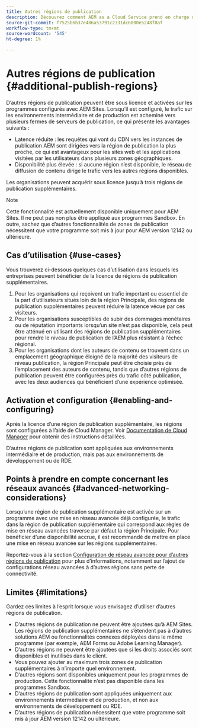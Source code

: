 ```yaml
---
title: Autres régions de publication
description: Découvrez comment AEM as a Cloud Service prend en charge des régions de publication supplémentaires pour une disponibilité accrue et une latence réduite.
source-git-commit: f7525b6b37e486a53791c2331dc6000e5248f8af
workflow-type: tm+mt
source-wordcount: '545'
ht-degree: 1%

---
```



# Autres régions de publication {#additional-publish-regions}

D’autres régions de publication peuvent être sous licence et activées sur les programmes configurés avec AEM Sites. Lorsqu’il est configuré, le trafic sur les environnements intermédiaire et de production est acheminé vers plusieurs fermes de serveurs de publication, ce qui présente les avantages suivants :

* Latence réduite : les requêtes qui vont du CDN vers les instances de publication AEM sont dirigées vers la région de publication la plus proche, ce qui est avantageux pour les sites web et les applications visitées par les utilisateurs dans plusieurs zones géographiques.
* Disponibilité plus élevée : si aucune région n’est disponible, le réseau de diffusion de contenu dirige le trafic vers les autres régions disponibles.

Les organisations peuvent acquérir sous licence jusqu’à trois régions de publication supplémentaires.

>[!NOTE]
>
>Cette fonctionnalité est actuellement disponible uniquement pour AEM Sites. Il ne peut pas non plus être appliqué aux programmes Sandbox. En outre, sachez que d’autres fonctionnalités de zones de publication nécessitent que votre programme soit mis à jour pour AEM version 12142 ou ultérieure.

## Cas d’utilisation {#use-cases}

Vous trouverez ci-dessous quelques cas d’utilisation dans lesquels les entreprises peuvent bénéficier de la licence de régions de publication supplémentaires.

1. Pour les organisations qui reçoivent un trafic important ou essentiel de la part d’utilisateurs situés loin de la région Principale, des régions de publication supplémentaires peuvent réduire la latence vécue par ces visiteurs.
1. Pour les organisations susceptibles de subir des dommages monétaires ou de réputation importants lorsqu’un site n’est pas disponible, cela peut être atténué en utilisant des régions de publication supplémentaires pour rendre le niveau de publication de l’AEM plus résistant à l’échec régional.
1. Pour les organisations dont les auteurs de contenu se trouvent dans un emplacement géographique éloigné de la majorité des visiteurs de niveau publication, la région Principale peut être choisie près de l’emplacement des auteurs de contenu, tandis que d’autres régions de publication peuvent être configurées près du trafic côté publication, avec les deux audiences qui bénéficient d’une expérience optimisée.

## Activation et configuration {#enabling-and-configuring}

Après la licence d’une région de publication supplémentaire, les régions sont configurées à l’aide de Cloud Manager. Voir [Documentation de Cloud Manager](/help/implementing/cloud-manager/manage-environments.md#multiple-regions) pour obtenir des instructions détaillées.

D’autres régions de publication sont appliquées aux environnements intermédiaire et de production, mais pas aux environnements de développement ou de RDE.

## Points à prendre en compte concernant les réseaux avancés {#advanced-networking-considerations}

Lorsqu’une région de publication supplémentaire est activée sur un programme avec une mise en réseau avancée déjà configurée, le trafic dans la région de publication supplémentaire qui correspond aux règles de mise en réseau avancées traverse par défaut la région Principale. Pour bénéficier d’une disponibilité accrue, il est recommandé de mettre en place une mise en réseau avancée sur les régions supplémentaires.

Reportez-vous à la section [Configuration de réseau avancée pour d’autres régions de publication](/help/security/configuring-advanced-networking.md#advanced-networking-configuration-for-additional-publish-regions) pour plus d’informations, notamment sur l’ajout de configurations réseau avancées à d’autres régions sans perte de connectivité.

## Limites {#limitations}

Gardez ces limites à l’esprit lorsque vous envisagez d’utiliser d’autres régions de publication.

* D’autres régions de publication ne peuvent être ajoutées qu’à AEM Sites. Les régions de publication supplémentaires ne s’étendent pas à d’autres solutions AEM ou fonctionnalités connexes déployées dans le même programme (par exemple, AEM Forms ou Adobe Learning Manager).
* D’autres régions ne peuvent être ajoutées que si les droits associés sont disponibles et inutilisés dans le client.
* Vous pouvez ajouter au maximum trois zones de publication supplémentaires à n’importe quel environnement.
* D’autres régions sont disponibles uniquement pour les programmes de production. Cette fonctionnalité n’est pas disponible dans les programmes Sandbox.
* D’autres régions de publication sont appliquées uniquement aux environnements intermédiaire et de production, et non aux environnements de développement ou RDE.
* D’autres régions de publication nécessitent que votre programme soit mis à jour AEM version 12142 ou ultérieure.
